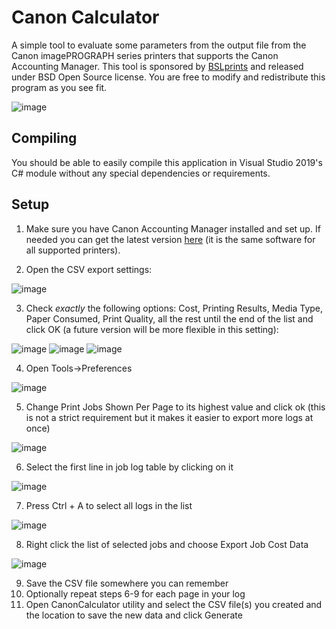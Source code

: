 # Canon Calculator
 A simple tool to evaluate some parameters from the output file from the Canon imagePROGRAPH series printers that supports the Canon Accounting Manager. This tool is sponsored by [BSLprints](http://bslprints.com) and released under BSD Open Source license. You are free to modify and redistribute this program as you see fit.
 
 ![image](https://user-images.githubusercontent.com/49788602/130698230-b22b7a12-7155-40f7-81ae-9743dbd7090d.png)

## Compiling
You should be able to easily compile this application in Visual Studio 2019's C# module without any special dependencies or requirements.

## Setup

1. Make sure you have Canon Accounting Manager installed and set up. If needed you can get the latest version [here](https://www.usa.canon.com/internet/portal/us/home/support/details/professional-large-format-printers/professional-photo-fine-art/imageprograf-pro-2100?subtab=downloads-software) (it is the same software for all supported printers).


2. Open the CSV export settings:

![image](https://user-images.githubusercontent.com/49788602/130696893-495bb782-484f-4ae8-a4d6-1df53a3c7100.png)


3. Check _exactly_ the following options: Cost, Printing Results, Media Type, Paper Consumed, Print Quality, all the rest until the end of the list and click OK (a future version will be more flexible in this setting):

![image](https://user-images.githubusercontent.com/49788602/130698477-f507ec9f-e2d7-4253-af01-91b4a9f552ed.png)
![image](https://user-images.githubusercontent.com/49788602/130698518-0e3ab65c-8ee2-4eb9-9e4d-cd0261a87647.png)
![image](https://user-images.githubusercontent.com/49788602/130698540-9e478eee-2ccc-4f6a-b683-fecc8f87f261.png)


4. Open Tools->Preferences

![image](https://user-images.githubusercontent.com/49788602/130698641-c5268731-a634-4df4-ac52-56abd4f6ed65.png)


5. Change Print Jobs Shown Per Page to its highest value and click ok (this is not a strict requirement but it makes it easier to export more logs at once)

![image](https://user-images.githubusercontent.com/49788602/130698707-82bdb10b-bc0f-47e4-abbf-d636ebbc16eb.png)


6. Select the first line in job log table by clicking on it

![image](https://user-images.githubusercontent.com/49788602/130698801-56cf78c9-4066-43e8-b1fd-e35c80dd0e7e.png)


7. Press Ctrl + A to select all logs in the list

![image](https://user-images.githubusercontent.com/49788602/130698912-23bc62dd-200e-46a5-9e69-b88333d5a776.png)


8. Right click the list of selected jobs and choose Export Job Cost Data

![image](https://user-images.githubusercontent.com/49788602/130699088-6930c07a-e5e4-4173-bc8f-036bbb2f6f7c.png)


9. Save the CSV file somewhere you can remember
10. Optionally repeat steps 6-9 for each page in your log
11. Open CanonCalculator utility and select the CSV file(s) you created and the location to save the new data and click Generate

